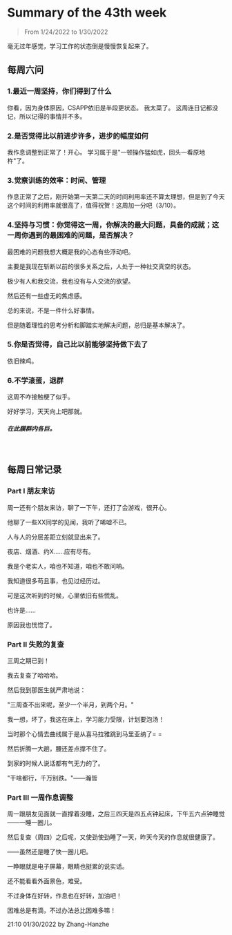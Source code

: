 # Summary of the 43th week
> From 1/24/2022 to 1/30/2022

毫无过年感觉，学习工作的状态倒是慢慢恢复起来了。

## 每周六问

### 1.最近一周坚持，你们得到了什么

你看，因为身体原因，CSAPP依旧是半段更状态。
我太菜了。
这周连日记都没记，所以记得的事情并不多。

### 2.是否觉得比以前进步许多，进步的幅度如何

我作息调整到正常了！开心。
学习属于是"一顿操作猛如虎，回头一看原地杵"了。

### 3.觉察训练的效率：时间、管理

作息正常了之后，刚开始第一天第二天的时间利用率还不算太理想，但是到了今天这个时间的利用率就很高了，值得祝贺！这周加一分吧（3/10）。

### 4.坚持与习惯：你觉得这一周，你解决的最大问题，具备的成就；这一周你遇到的最困难的问题，是否解决？

最困难的问题我想大概是我的心态有些浮动吧。

主要是我现在斩断以前的很多关系之后，人处于一种社交真空的状态。

极少有人和我交流，我也没有与人交流的欲望。

然后还有一些虚无的焦虑感。

总的来说，不是一件什么好事情。

但是随着理性的思考分析和脚踏实地解决问题，总归是基本解决了。

### 5.你是否觉得，自己比以前能够坚持做下去了

依旧辣鸡。

### 6.不学滚蛋，退群
    
这周不咋接触梗了似乎。

好好学习，天天向上吧那就。

##### 在此膜群内各巨。
<br>

## 每周日常记录

### Part I 朋友来访

周一还有个朋友来访，聊了一下午，还打了会游戏，很开心。

他聊了一些XX同学的见闻，我听了唏嘘不已。

人与人的分层差距立刻就显出来了。

夜店、烟酒、约X……应有尽有。

我是个老实人，咱也不知道，咱也不敢问呐。

我知道很多苟且事，也见过经历过。

可是这次听到的时候，心里依旧有些慌乱。

也许是……

原因我也恍惚了。

### Part II 失败的复查

三周之期已到！

我去复查了哈哈哈。

然后我到那医生就严肃地说：

"三周查不出来呢，至少一个半月，到两个月。"

我一想，坏了，我这在床上，学习能力受限，计划要泡汤！

当时那个心情去曲线属于是从喜马拉雅跳到马里亚纳了= =

然后折腾一大趟，腰还差点撑不住了。

到家的时候人说话都有气无力的了。

"干啥都行，千万别跌。"——瀚哲

### Part III 一周作息调整

周一跟朋友见面就一直撑着没睡，之后三四天是四五点钟起床，下午五六点钟睡觉——一睡一圈儿。

然后复查（周四）之后呢，又使劲使劲睡了一天，昨天今天的作息就很健康了。

——虽然还是睡了快一圈儿吧。

一睁眼就是电子屏幕，眼睛也挺累的说实话。

还不能看看外面景色，难受。

不过身体在好转，作息也在好转，加油吧！

困难总是有滴，不过办法总比困难多嘛！

21:10 01/30/2022 by Zhang-Hanzhe